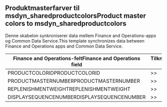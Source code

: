 ## <a name="product-master-colors-to-msdyn_sharedproductcolors"></a><span data-ttu-id="37663-101">Produktmasterfarver til msdyn_sharedproductcolors</span><span class="sxs-lookup"><span data-stu-id="37663-101">Product master colors to msdyn_sharedproductcolors</span></span>

<span data-ttu-id="37663-102">Denne skabelon synkroniserer data mellem Finance and Operations-apps og Common Data Service.</span><span class="sxs-lookup"><span data-stu-id="37663-102">This template synchronizes data between Finance and Operations apps and Common Data Service.</span></span>

<span data-ttu-id="37663-103">Finance and Operations-felt</span><span class="sxs-lookup"><span data-stu-id="37663-103">Finance and Operations field</span></span> | <span data-ttu-id="37663-104">Tilknytningstype</span><span class="sxs-lookup"><span data-stu-id="37663-104">Map type</span></span> | <span data-ttu-id="37663-105">Andet Dynamics 365-felt</span><span class="sxs-lookup"><span data-stu-id="37663-105">Other Dynamics 365 field</span></span> | <span data-ttu-id="37663-106">Standardværdi</span><span class="sxs-lookup"><span data-stu-id="37663-106">Default value</span></span>
---|---|---|---
<span data-ttu-id="37663-107">PRODUCTCOLORID</span><span class="sxs-lookup"><span data-stu-id="37663-107">PRODUCTCOLORID</span></span> | >> | <span data-ttu-id="37663-108">msdyn_productcolor.msdyn_productcolorname</span><span class="sxs-lookup"><span data-stu-id="37663-108">msdyn_productcolor.msdyn_productcolorname</span></span> | 
<span data-ttu-id="37663-109">PRODUCTMASTERNUMBER</span><span class="sxs-lookup"><span data-stu-id="37663-109">PRODUCTMASTERNUMBER</span></span> | >> | <span data-ttu-id="37663-110">msdyn_globalproduct.msdyn_productnumber</span><span class="sxs-lookup"><span data-stu-id="37663-110">msdyn_globalproduct.msdyn_productnumber</span></span> | 
<span data-ttu-id="37663-111">REPLENISHMENTWEIGHT</span><span class="sxs-lookup"><span data-stu-id="37663-111">REPLENISHMENTWEIGHT</span></span> | >> | <span data-ttu-id="37663-112">msdyn_replenishmentweight</span><span class="sxs-lookup"><span data-stu-id="37663-112">msdyn_replenishmentweight</span></span> | 
<span data-ttu-id="37663-113">DISPLAYSEQUENCENUMBER</span><span class="sxs-lookup"><span data-stu-id="37663-113">DISPLAYSEQUENCENUMBER</span></span> | >> | <span data-ttu-id="37663-114">msdyn_displaysequencenumber</span><span class="sxs-lookup"><span data-stu-id="37663-114">msdyn_displaysequencenumber</span></span> | 
